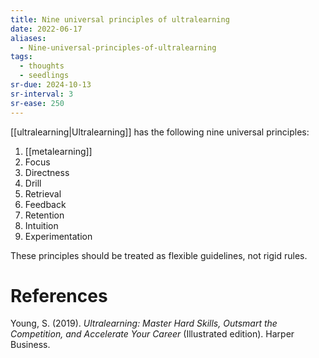 ```yaml
---
title: Nine universal principles of ultralearning
date: 2022-06-17
aliases:
  - Nine-universal-principles-of-ultralearning
tags:
  - thoughts
  - seedlings
sr-due: 2024-10-13
sr-interval: 3
sr-ease: 250
---
```

[[ultralearning|Ultralearning]] has the following nine universal principles:

1. [[metalearning]]
2. Focus
3. Directness
4. Drill
5. Retrieval
6. Feedback
7. Retention
8. Intuition
9. Experimentation

These principles should be treated as flexible guidelines, not rigid rules.

# References

Young, S. (2019). *Ultralearning: Master Hard Skills, Outsmart the Competition, and Accelerate Your Career* (Illustrated edition). Harper Business.